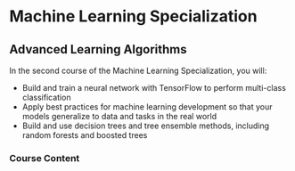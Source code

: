 # Machine Learning Specialization

## Advanced Learning Algorithms

In the second course of the Machine Learning Specialization, you will:

* Build and train a neural network with TensorFlow to perform multi-class 
  classification
* Apply best practices for machine learning development so that your models 
  generalize to data and tasks in the real world
* Build and use decision trees and tree ensemble methods, including random 
  forests and boosted trees


### Course Content
